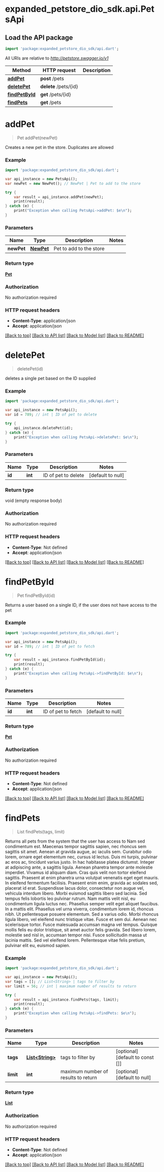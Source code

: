 # expanded_petstore_dio_sdk.api.PetsApi

## Load the API package
```dart
import 'package:expanded_petstore_dio_sdk/api.dart';
```

All URIs are relative to *http://petstore.swagger.io/v1*

Method | HTTP request | Description
------------- | ------------- | -------------
[**addPet**](PetsApi.md#addPet) | **post** /pets | 
[**deletePet**](PetsApi.md#deletePet) | **delete** /pets/{id} | 
[**findPetById**](PetsApi.md#findPetById) | **get** /pets/{id} | 
[**findPets**](PetsApi.md#findPets) | **get** /pets | 


# **addPet**
> Pet addPet(newPet)



Creates a new pet in the store. Duplicates are allowed

### Example 
```dart
import 'package:expanded_petstore_dio_sdk/api.dart';

var api_instance = new PetsApi();
var newPet = new NewPet(); // NewPet | Pet to add to the store

try { 
    var result = api_instance.addPet(newPet);
    print(result);
} catch (e) {
    print("Exception when calling PetsApi->addPet: $e\n");
}
```

### Parameters

Name | Type | Description  | Notes
------------- | ------------- | ------------- | -------------
 **newPet** | [**NewPet**](NewPet.md)| Pet to add to the store | 

### Return type

[**Pet**](Pet.md)

### Authorization

No authorization required

### HTTP request headers

 - **Content-Type**: application/json
 - **Accept**: application/json

[[Back to top]](#) [[Back to API list]](../README.md#documentation-for-api-endpoints) [[Back to Model list]](../README.md#documentation-for-models) [[Back to README]](../README.md)

# **deletePet**
> deletePet(id)



deletes a single pet based on the ID supplied

### Example 
```dart
import 'package:expanded_petstore_dio_sdk/api.dart';

var api_instance = new PetsApi();
var id = 789; // int | ID of pet to delete

try { 
    api_instance.deletePet(id);
} catch (e) {
    print("Exception when calling PetsApi->deletePet: $e\n");
}
```

### Parameters

Name | Type | Description  | Notes
------------- | ------------- | ------------- | -------------
 **id** | **int**| ID of pet to delete | [default to null]

### Return type

void (empty response body)

### Authorization

No authorization required

### HTTP request headers

 - **Content-Type**: Not defined
 - **Accept**: application/json

[[Back to top]](#) [[Back to API list]](../README.md#documentation-for-api-endpoints) [[Back to Model list]](../README.md#documentation-for-models) [[Back to README]](../README.md)

# **findPetById**
> Pet findPetById(id)



Returns a user based on a single ID, if the user does not have access to the pet

### Example 
```dart
import 'package:expanded_petstore_dio_sdk/api.dart';

var api_instance = new PetsApi();
var id = 789; // int | ID of pet to fetch

try { 
    var result = api_instance.findPetById(id);
    print(result);
} catch (e) {
    print("Exception when calling PetsApi->findPetById: $e\n");
}
```

### Parameters

Name | Type | Description  | Notes
------------- | ------------- | ------------- | -------------
 **id** | **int**| ID of pet to fetch | [default to null]

### Return type

[**Pet**](Pet.md)

### Authorization

No authorization required

### HTTP request headers

 - **Content-Type**: Not defined
 - **Accept**: application/json

[[Back to top]](#) [[Back to API list]](../README.md#documentation-for-api-endpoints) [[Back to Model list]](../README.md#documentation-for-models) [[Back to README]](../README.md)

# **findPets**
> List<Pet> findPets(tags, limit)



Returns all pets from the system that the user has access to Nam sed condimentum est. Maecenas tempor sagittis sapien, nec rhoncus sem sagittis sit amet. Aenean at gravida augue, ac iaculis sem. Curabitur odio lorem, ornare eget elementum nec, cursus id lectus. Duis mi turpis, pulvinar ac eros ac, tincidunt varius justo. In hac habitasse platea dictumst. Integer at adipiscing ante, a sagittis ligula. Aenean pharetra tempor ante molestie imperdiet. Vivamus id aliquam diam. Cras quis velit non tortor eleifend sagittis. Praesent at enim pharetra urna volutpat venenatis eget eget mauris. In eleifend fermentum facilisis. Praesent enim enim, gravida ac sodales sed, placerat id erat. Suspendisse lacus dolor, consectetur non augue vel, vehicula interdum libero. Morbi euismod sagittis libero sed lacinia.  Sed tempus felis lobortis leo pulvinar rutrum. Nam mattis velit nisl, eu condimentum ligula luctus nec. Phasellus semper velit eget aliquet faucibus. In a mattis elit. Phasellus vel urna viverra, condimentum lorem id, rhoncus nibh. Ut pellentesque posuere elementum. Sed a varius odio. Morbi rhoncus ligula libero, vel eleifend nunc tristique vitae. Fusce et sem dui. Aenean nec scelerisque tortor. Fusce malesuada accumsan magna vel tempus. Quisque mollis felis eu dolor tristique, sit amet auctor felis gravida. Sed libero lorem, molestie sed nisl in, accumsan tempor nisi. Fusce sollicitudin massa ut lacinia mattis. Sed vel eleifend lorem. Pellentesque vitae felis pretium, pulvinar elit eu, euismod sapien. 

### Example 
```dart
import 'package:expanded_petstore_dio_sdk/api.dart';

var api_instance = new PetsApi();
var tags = []; // List<String> | tags to filter by
var limit = 56; // int | maximum number of results to return

try { 
    var result = api_instance.findPets(tags, limit);
    print(result);
} catch (e) {
    print("Exception when calling PetsApi->findPets: $e\n");
}
```

### Parameters

Name | Type | Description  | Notes
------------- | ------------- | ------------- | -------------
 **tags** | [**List&lt;String&gt;**](String.md)| tags to filter by | [optional] [default to const []]
 **limit** | **int**| maximum number of results to return | [optional] [default to null]

### Return type

[**List<Pet>**](Pet.md)

### Authorization

No authorization required

### HTTP request headers

 - **Content-Type**: Not defined
 - **Accept**: application/json

[[Back to top]](#) [[Back to API list]](../README.md#documentation-for-api-endpoints) [[Back to Model list]](../README.md#documentation-for-models) [[Back to README]](../README.md)

